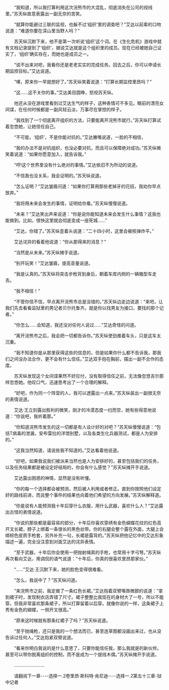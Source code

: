 <div class="read-content j_readContent" id="">
                <p>　　“我知道，所以我打算利用这次浣熊市的大混乱，彻底消失在公司的视线里。”苏天纵故意表露出一副无奈的苦笑。<p>　　“就算你能避过三联的监视，也躲不过‘组织’里的调查吧？”艾达以前辈的口吻说道：“难道你要在深山里当野人吗？”<p>　　苏天纵沉默下来，他不是第一次听说‘组织’这个词。在《生化危机》游戏中就有文档记录提到了‘组织’，据说艾达就是这个组织里的成员。现在已经被她自己证实了，‘组织’确实存在，而她也是成员之一。<p>　　“说不出来对吧，我看你还是老老实实的完成任务。回去之后，你可以申请长期监控目标。”艾达说道。<p>　　“噢，原来你一早就想好了。”苏天纵笑着说道：“打算长期监控里昂吗？”<p>　　“这……这不关你的事。”艾达美目圆睁，怒视苏天纵。<p>　　他还从没在游戏里看到过艾达生气的样子，这种表情可不多见。眼前的漂亮女间谍，在任何时候都是一副风轻云淡，万事尽在掌控的样子。<p>　　“我找到了一个彻底离开组织的方法，只要能离开浣熊市就行。”苏天纵打算试着忽悠她，让她信任自己。<p>　　“不可能，‘组织’，不是你能对抗的。”艾达撇嘴说道，一脸的不相信，<p>　　“我的办法不是对抗组织，也没必要对抗，而且可以保障绝对成功。”苏天纵微笑着说道：“如果你愿意加入，就告诉我。”<p>　　“哼!这个世界里没有什么绝对的事情。”艾达依旧不为所动的说道。<p>　　“不信我也没关系，我会证明的。”苏天纵说道。<p>　　“怎么证明？”艾达皱眉问道：“如果你打算用那些老掉牙的花招，我劝你早点放弃。”<p>　　“我将用未来会发生的事情，证明给你看。”苏天纵慢慢说道。<p>　　“未来？”艾达笑出声来说道：“你是说你能知道未来会发生什么事情？这我也能做到。比如，很快这里就会彻底变成一座死城……”<p>　　“艾达，你错了。”苏天纵歪着头说道：“二十四小时，这里会被核弹炸平。”<p>　　艾达诧异的看着他说道：“你从那得来的消息？”<p>　　“当然是从未来。”苏天纵摊手说道。<p>　　“别开玩笑！”艾达皱眉，提高音量说道。<p>　　“我是认真的。”苏天纵将突击步枪背到身后，朝着车库内侧的一辆箱型车走去。<p>　　“我不相信！”<p>　　“不管你信不信，早点离开浣熊市总是没错的。”苏天纵边走边说道：“来吧，让我们先去看看监狱里的男记者贝尔托鲁齐。就是你以找男友为接口，要找的那个记者。”<p>　　“你怎么……会知道，我还没对任何人说过……”艾达奇怪的问道。<p>　　“离开浣熊市之后，我会把一切都告诉你。”苏天纵使劲推着车头，只是这车太沉重。<p>　　“我不知道你是从那里获得这些的信息的，但是如果你什么都不告诉我，那我们之间没办法合作，更不会有什么信任。”艾达双手抱在胸前，摆出一副不合作的态度。<p>　　苏天纵发现这个女间谍果然不好应付，没有取得信任之前，无法像忽悠吉尔那样忽悠她。他叹口气，迅速思考出了一个合理的解释。<p>　　“好吧，作为同一个阵营的人，我可以透露出一点来。”苏天纵装出一副很无奈的表情说道。<p>　　艾达·王立刻露出胜利的微笑，刚才的冷漠态度一扫而空，她有些得意地说道：“你说吧，我听着那。”<p>　　“你知道浣熊市发生的这一切都是有人设计好的对吧？”苏天纵慢慢说道：“包括T病毒的泄漏，安布雷拉的洋馆别墅，以及各类生化兵器测试，都是人为安排的。”<p>　　“这我当然知道，请说些我不知道的。”艾达看着他说道。<p>　　“好吧，如果我说我们被派来当然也是人为安排好的，甚至包括我们的任务，以及任务结果都是被设定好结局的，你会有什么感觉？”苏天纵摊开手说道。<p>　　艾达露出困惑的神情，显然是没有听懂。<p>　　“你的每一个选择都会被预测，然后被人利用或者修正。直到你按照他们设定好的路线前进，而且整个事件的结果也向着他们希望的方向发展。”苏天纵解释道。<p>　　“你是说有人能预测我十年后穿什么衣服，用什么武器，喜欢什么人？”艾达露出古怪的表情说道。<p>　　“你说的那些都是最容易的部分，十年后你喜欢穿绣有金色蝴蝶花纹的红色高开叉长裙，脖子上绑着一条很长的黑色丝带。你的右腿会整个露在外面，大腿上会绑棕色皮质手枪套，另外补充一句，长裙是露背的。”苏天纵把他记忆中的艾达形象描述一遍，完全没注意到对面艾达的诧异表情。<p>　　“至于武器，十年后你会使用一把抛射绳索的手枪，也常用十字弓弩。”苏天纵再次看向艾达，用调侃的语气说道：“十年后，你真的很喜欢里昂那家伙。”<p>　　“……”艾达·王沉默下来，她的脸色变得很难看。<p>　　“怎么，我说中了？”苏天纵问道。<p>　　“来浣熊市之前，我定做了一条红色长裙。”艾达抱着双臂嘴唇微颤的说道：“拿到裙子时，发现制衣店弄错了尺寸。裙子整整比我现在的身材大了一号，所以不能穿。但我非常喜欢那条裙子，所以打算留着以后穿。就像你说的一样，这条裙子上秀有金色的蝴蝶，一侧开叉很高。”<p>　　“原来这时候就有那条红裙子了吗？”苏天纵说道。<p>　　“至于抛绳枪，还只是我的一个想法而已，甚至连草图都没画出来过，也从没告诉过任何人。”艾达抱紧双臂说道。<p>　　“看来你明白我说的是什么意思了，只要你能信任我，那么我就是的新伙伴。甚至可以带你脱离组织的控制，而不是成为一个提线木偶。”苏天纵摊开手说道。<p>　　……………………<p>　　请翻阅下一章----选择一.2卷里昂·斯科特·肯尼迪----选择一.2第五十三章-狱中记者<p> 
            </div>